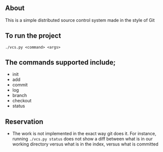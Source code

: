 ## About
This is a simple distributed source control system made in the style of Git

## To run the project <br />
`./vcs.py <command> <args>` <br/>

## The commands supported include;
- init
- add
- commit
- log
- branch
- checkout
- status

## Reservation
- The work is not implemented in the exact way git does it. For instance, running `./vcs.py status` does not show 
a diff between what is in our working directory versus what is in the index, versus what is committed